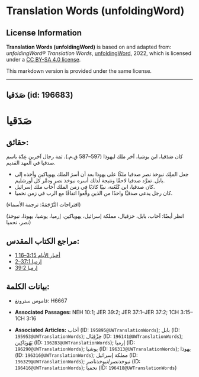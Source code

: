 # Translation Words (unfoldingWord)

## License Information

**Translation Words (unfoldingWord)** is based on and adapted from: _unfoldingWord® Translation Words_, [unfoldingWord](https://unfoldingword.org/utw), 2022, which is licensed under a [CC BY-SA 4.0 license](https://creativecommons.org/licenses/by-sa/4.0/legalcode.en).

This markdown version is provided under the same license.



--------------------------------

## صَدَقيا (id: 196683)

صَدَقيا
=======

حقائق:
------

كان صَدَقيا، ابن يوشيا، آخر ملك ليهوذا (597–587 ق.م.). ثمة رجال آخرين عِدّّة باسم صدقيا في العهد القديم.

* جعل الملِك نبوخذ نصر صدقيا ملكًا على يهوذا بعد أن أسرَ الملك يهوياكين وأخذه إلى بابل. تمرَّد صدقيا لاحقًا ونتيجة لذلك أسره نبوخذ نصر ودمَّر كل أورشليم.
* كان صدقيا، ابن كَنْعَنة، نبيًا كاذبًا في زمن الملك آخاب ملك إسرائيل.
* كان رجل يدعى صدقيَّا واحدًا من الذين وقَّعوا اتفاقًا مع الرب في زمن نحميا.

(اقتراحات التَّرْجَمَةً: ترجمة الأسماء)

(انظر أيضًا: آخاب، بابل، حزقيال، مملكة إسرائيل، يهوياكين، إرميا، يوشيا، يهوذا، نبوخذ نصر، نحميا)

مراجع الكتاب المقدس:
--------------------

* [1 أخبار الأيام 3:15–16](https://ref.ly/1Chr3:15-1Chr3:16)
* [إرميا 37:1–2](https://ref.ly/Jer37:1-Jer37:2)
* [إرميا 39:2](https://ref.ly/Jer39:2)

بيانات الكلمة:
--------------

* قاموس سترونغ: H6667

* **Associated Passages:** NEH 10:1; JER 39:2; JER 37:1–JER 37:2; 1CH 3:15–1CH 3:16
* **Associated Articles:** أخاب (ID: `195895@UWTranslationWords`); بابل (ID: `195953@UWTranslationWords`); حِزْقِيَال (ID: `196141@UWTranslationWords`); يَهُويَاكِين (ID: `196283@UWTranslationWords`); إرميا (ID: `196290@UWTranslationWords`); يوشيا (ID: `196313@UWTranslationWords`); يهوذا (ID: `196316@UWTranslationWords`); مملكة إسرائيل (ID: `196329@UWTranslationWords`); نبوخذنصر/نبوخذناصر (ID: `196416@UWTranslationWords`); نحميا (ID: `196418@UWTranslationWords`)

